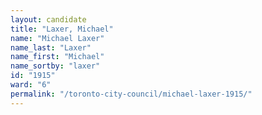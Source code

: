 ```yaml
---
layout: candidate
title: "Laxer, Michael"
name: "Michael Laxer"
name_last: "Laxer"
name_first: "Michael"
name_sortby: "laxer"
id: "1915"
ward: "6"
permalink: "/toronto-city-council/michael-laxer-1915/"
---
```

